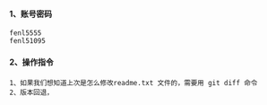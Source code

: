 #### 1、账号密码
```
fenl5555
fenl51095
```

#### 2、操作指令
```
1、如果我们想知道上次是怎么修改readme.txt 文件的，需要用 git diff 命令
2、版本回退，

```